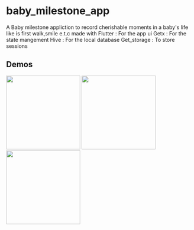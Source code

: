 # baby_milestone_app
A Baby milestone appliction to record cherishable moments in a baby's life like is first walk,smile e.t.c 
made with 
Flutter : For the app ui
Getx : For the state mangement
Hive : For the local database
Get_storage : To store sessions


## Demos
<img src='https://github.com/Tosin2289/Baby-Milestone-App/assets/66890167/8ff29354-0ac4-4a28-b06a-d2d5e356af20' width='200'>
<img src='https://github.com/Tosin2289/Baby-Milestone-App/assets/66890167/45fe87e0-d723-46bf-99bc-3ff7a43184a7' width='200'>
<img src='https://github.com/Tosin2289/Baby-Milestone-App/assets/66890167/d101cbad-50aa-470f-a76c-c73770ae128b' width='200'>



